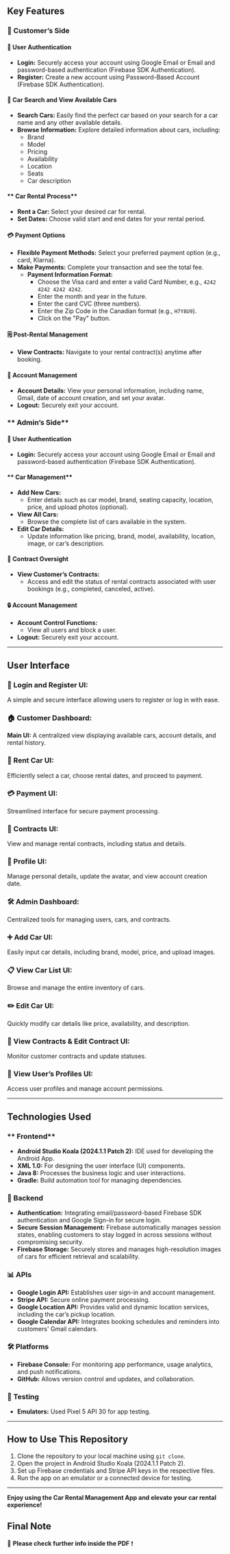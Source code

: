 ## **Key Features**

### **🔑 Customer’s Side**

#### **🔐 User Authentication**
- **Login:** Securely access your account using Google Email or Email and password-based authentication (Firebase SDK Authentication).
- **Register:** Create a new account using Password-Based Account (Firebase SDK Authentication).

#### **🚗 Car Search and View Available Cars**
- **Search Cars:** Easily find the perfect car based on your search for a car name and any other available details.
- **Browse Information:** Explore detailed information about cars, including:
  - Brand
  - Model
  - Pricing
  - Availability
  - Location
  - Seats
  - Car description

#### ** Car Rental Process**
- **Rent a Car:** Select your desired car for rental.
- **Set Dates:** Choose valid start and end dates for your rental period.

#### **💳 Payment Options**
- **Flexible Payment Methods:** Select your preferred payment option (e.g., card, Klarna).
- **Make Payments:** Complete your transaction and see the total fee.
  - **Payment Information Format:**
    - Choose the Visa card and enter a valid Card Number, e.g., `4242 4242 4242 4242`.
    - Enter the month and year in the future.
    - Enter the card CVC (three numbers).
    - Enter the Zip Code in the Canadian format (e.g., `H7Y8U9`).
    - Click on the "Pay" button.

#### **🗒 Post-Rental Management**
- **View Contracts:** Navigate to your rental contract(s) anytime after booking.

#### **👤 Account Management**
- **Account Details:** View your personal information, including name, Gmail, date of account creation, and set your avatar.
- **Logout:** Securely exit your account.

### ** Admin’s Side**

#### **🔐 User Authentication**
- **Login:** Securely access your account using Google Email or Email and password-based authentication (Firebase SDK Authentication).

#### ** Car Management**
- **Add New Cars:**
  - Enter details such as car model, brand, seating capacity, location, price, and upload photos (optional).
- **View All Cars:**
  - Browse the complete list of cars available in the system.
- **Edit Car Details:**
  - Update information like pricing, brand, model, availability, location, image, or car’s description.

#### **📄 Contract Oversight**
- **View Customer’s Contracts:**
  - Access and edit the status of rental contracts associated with user bookings (e.g., completed, canceled, active).

#### **🔒 Account Management**
- **Account Control Functions:**
  - View all users and block a user.
- **Logout:** Securely exit your account.

---

## **User Interface**

### **📱 Login and Register UI:**
A simple and secure interface allowing users to register or log in with ease.

### **🏠 Customer Dashboard:**
**Main UI:** A centralized view displaying available cars, account details, and rental history.

### **🚗 Rent Car UI:**
Efficiently select a car, choose rental dates, and proceed to payment.

### **💳 Payment UI:**
Streamlined interface for secure payment processing.

### **📄 Contracts UI:**
View and manage rental contracts, including status and details.

### **👤 Profile UI:**
Manage personal details, update the avatar, and view account creation date.

### **🛠 Admin Dashboard:**
Centralized tools for managing users, cars, and contracts.

### **➕ Add Car UI:**
Easily input car details, including brand, model, price, and upload images.

### **📋 View Car List UI:**
Browse and manage the entire inventory of cars.

### **✏️ Edit Car UI:**
Quickly modify car details like price, availability, and description.

### **📄 View Contracts & Edit Contract UI:**
Monitor customer contracts and update statuses.

### **👥 View User’s Profiles UI:**
Access user profiles and manage account permissions.

---

## **Technologies Used**

### ** Frontend**
- **Android Studio Koala (2024.1.1 Patch 2):** IDE used for developing the Android App.
- **XML 1.0:** For designing the user interface (UI) components.
- **Java 8:** Processes the business logic and user interactions.
- **Gradle:** Build automation tool for managing dependencies.

### **🔧 Backend**
- **Authentication:** Integrating email/password-based Firebase SDK authentication and Google Sign-in for secure login.
- **Secure Session Management:** Firebase automatically manages session states, enabling customers to stay logged in across sessions without compromising security.
- **Firebase Storage:** Securely stores and manages high-resolution images of cars for efficient retrieval and scalability.

### **📊 APIs**
- **Google Login API:** Establishes user sign-in and account management.
- **Stripe API:** Secure online payment processing.
- **Google Location API:** Provides valid and dynamic location services, including the car’s pickup location.
- **Google Calendar API:** Integrates booking schedules and reminders into customers' Gmail calendars.

### **🛠️ Platforms**
- **Firebase Console:** For monitoring app performance, usage analytics, and push notifications.
- **GitHub:** Allows version control and updates, and collaboration.

### **📘 Testing**
- **Emulators:** Used Pixel 5 API 30 for app testing.

---

## **How to Use This Repository**
1. Clone the repository to your local machine using `git clone`.
2. Open the project in Android Studio Koala (2024.1.1 Patch 2).
3. Set up Firebase credentials and Stripe API keys in the respective files.
4. Run the app on an emulator or a connected device for testing.

---

**Enjoy using the Car Rental Management App and elevate your car rental experience!**


## Final Note

📌 **Please check further info inside the PDF** ❗

